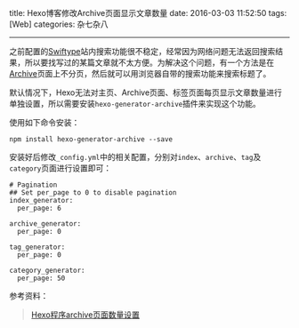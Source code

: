 title: Hexo博客修改Archive页面显示文章数量
date: 2016-03-03 11:52:50
tags: [Web]
categories: 杂七杂八

---

之前配置的[Swiftype](https://swiftype.com/)站内搜索功能很不稳定，经常因为网络问题无法返回搜索结果，所以要找写过的某篇文章就不太方便。为解决这个问题，有一个方法是在[Archive](http://gaomf.cn/archives)页面上不分页，然后就可以用浏览器自带的搜索功能来搜索标题了。

默认情况下，Hexo无法对主页、Archive页面、标签页面每页显示文章数量进行单独设置，所以需要安装`hexo-generator-archive`插件来实现这个功能。

<!--more-->

使用如下命令安装：

```
npm install hexo-generator-archive --save

```

安装好后修改`_config.yml`中的相关配置，分别对`index`、`archive`、`tag`及`category`页面进行设置即可：

```
# Pagination
## Set per_page to 0 to disable pagination
index_generator:
  per_page: 6

archive_generator:
  per_page: 0

tag_generator:
  per_page: 0

category_generator:
  per_page: 50
```

参考资料：
> [Hexo程序archive页面数量设置](http://www.yuzhewo.com/2015/11/21/Hexo%E7%A8%8B%E5%BA%8Farchive%E9%A1%B5%E9%9D%A2%E6%95%B0%E9%87%8F%E8%AE%BE%E7%BD%AE/)
